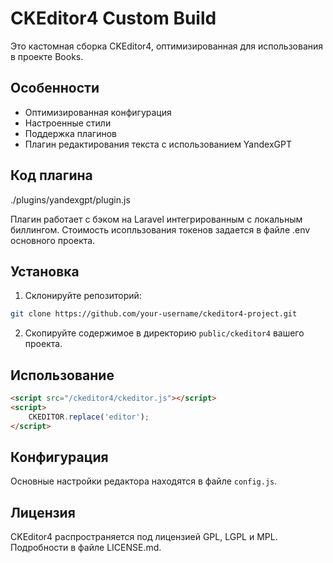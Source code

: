 # CKEditor4 Custom Build

Это кастомная сборка CKEditor4, оптимизированная для использования в проекте Books.

## Особенности

- Оптимизированная конфигурация
- Настроенные стили
- Поддержка плагинов
- Плагин редактирования текста с использованием YandexGPT

## Код плагина

./plugins/yandexgpt/plugin.js

Плагин работает с бэком на Laravel интегрированным с локальным биллингом. Стоимость исопльзования токенов задается в файле .env основного проекта.

## Установка

1. Склонируйте репозиторий:
```bash
git clone https://github.com/your-username/ckeditor4-project.git
```

2. Скопируйте содержимое в директорию `public/ckeditor4` вашего проекта.

## Использование

```html
<script src="/ckeditor4/ckeditor.js"></script>
<script>
    CKEDITOR.replace('editor');
</script>
```

## Конфигурация

Основные настройки редактора находятся в файле `config.js`.

## Лицензия

CKEditor4 распространяется под лицензией GPL, LGPL и MPL. Подробности в файле LICENSE.md.
